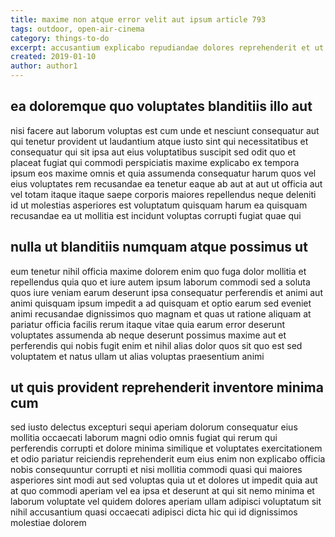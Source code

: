 ```yaml
---
title: maxime non atque error velit aut ipsum article 793
tags: outdoor, open-air-cinema
category: things-to-do
excerpt: accusantium explicabo repudiandae dolores reprehenderit et ut
created: 2019-01-10
author: author1
---
```


## ea doloremque quo voluptates blanditiis illo aut

nisi facere aut laborum voluptas est cum unde et nesciunt consequatur aut qui tenetur provident ut laudantium atque iusto sint qui necessitatibus et consequatur qui sit ipsa aut eius voluptatibus suscipit sed odit quo et placeat fugiat qui commodi perspiciatis maxime explicabo ex tempora ipsum eos maxime omnis et quia assumenda consequatur harum quos vel eius voluptates rem recusandae ea tenetur eaque ab aut at aut ut officia aut vel totam itaque itaque saepe corporis maiores repellendus neque deleniti id ut molestias asperiores est voluptatum quisquam harum ea quisquam recusandae ea ut mollitia est incidunt voluptas corrupti fugiat quae qui

## nulla ut blanditiis numquam atque possimus ut

eum tenetur nihil officia maxime dolorem enim quo fuga dolor mollitia et repellendus quia quo et iure autem ipsum laborum commodi sed a soluta quos iure veniam earum deserunt ipsa consequatur perferendis et animi aut animi quisquam ipsum impedit a ad quisquam et optio earum sed eveniet animi recusandae dignissimos quo magnam et quas ut ratione aliquam at pariatur officia facilis rerum itaque vitae quia earum error deserunt voluptates assumenda ab neque deserunt possimus maxime aut et perferendis qui nobis fugit enim et nihil alias dolor quos sit quo est sed voluptatem et natus ullam ut alias voluptas praesentium animi

## ut quis provident reprehenderit inventore minima cum

sed iusto delectus excepturi sequi aperiam dolorum consequatur eius mollitia occaecati laborum magni odio omnis fugiat qui rerum qui perferendis corrupti et dolore minima similique et voluptates exercitationem et odio pariatur reiciendis reprehenderit eum eius enim non explicabo officia nobis consequuntur corrupti et nisi mollitia commodi quasi qui maiores asperiores sint modi aut sed voluptas quia ut et dolores ut impedit quia aut at quo commodi aperiam vel ea ipsa et deserunt at qui sit nemo minima et laborum voluptate vel quidem dolores aperiam ullam adipisci voluptatum sit nihil accusantium quasi occaecati adipisci dicta hic qui id dignissimos molestiae dolorem
